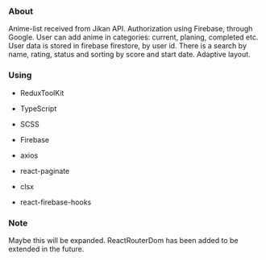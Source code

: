 ### About

Anime-list received from Jikan API.
Authorization using Firebase, through Google.
User can add anime in categories: current, planing, completed etc.
User data is stored in firebase firestore, by user id.
There is a search by name, rating, status and sorting by score and start date.
Adaptive layout.

### Using

- ReduxToolKit
- TypeScript
- SCSS
- Firebase


- axios
- react-paginate
- clsx 
- react-firebase-hooks

### Note

Maybe this will be expanded.
ReactRouterDom has been added to be extended in the future.
